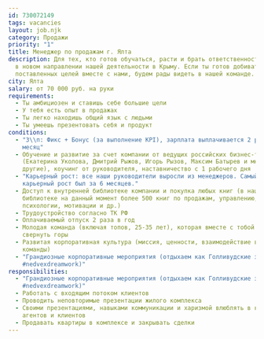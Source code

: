```yaml
---
id: 730072149
tags: vacancies
layout: job.njk
category: Продажи
priority: "1"
title: Менеджер по продажам г. Ялта
description: Для тех, кто готов обучаться, расти и брать ответственность на себя
  в новом направлении нашей деятельности в Крыму. Если ты готов добиваться
  поставленных целей вместе с нами, будем рады видеть в нашей команде.
city: Ялта
salary: от 70 000 руб. на руки
requirements:
  - Ты амбициозен и ставишь себе большие цели
  - У тебя есть опыт в продажах
  - Ты легко находишь общий язык с людьми
  - Ты умеешь презентовать себя и продукт
conditions:
  - "З\\п: Фикс + Бонус (за выполнение KPI), зарплата выплачивается 2 раза в
    месяц"
  - Обучение и развитие за счет компании от ведущих российских бизнес-тренеров
    (Екатерина Уколова, Дмитрий Рыжов, Игорь Рызов, Максим Батырев и многие
    другие), коучинг от руководителя, наставничество с 1 рабочего дня
  - "Карьерный рост: все наши руководители выросли из менеджеров. Самый быстрый
    карьерный рост был за 6 месяцев."
  - Доступ к внутренней библиотеке компании и покупка любых книг (в нашей
    библиотеке на данный момент более 500 книг по продажам, управлению,
    психологии, мотивации и др.)
  - Трудоустройство согласно ТК РФ
  - Оплачиваемый отпуск 2 раза в год
  - Молодая команда (включая топов, 25-35 лет), которая вместе с тобой хочет
    свернуть горы
  - Развитая корпоративная культура (миссия, ценности, взаимодействие внутри
    команды)
  - "Грандиозные корпоративные мероприятия (отдыхаем как Голливудские звезды
    #nedvexdreamwork)"
responsibilities:
  - "Грандиозные корпоративные мероприятия (отдыхаем как Голливудские звезды
    #nedvexdreamwork)"
  - Работать с входящим потоком клиентов
  - Проводить неповторимые презентации жилого комплекса
  - Своими презентациями, навыками коммуникации и харизмой влюблять в комплекс
    агентов и клиентов
  - Продавать квартиры в комплексе и закрывать сделки
---
```

